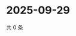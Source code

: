 # 2025-09-29

共 0 条

<!-- BEGIN ZHIHUQUESTIONS -->
<!-- 最后更新时间 Mon Sep 29 2025 08:53:12 GMT+0800 (China Standard Time) -->

<!-- END ZHIHUQUESTIONS -->
